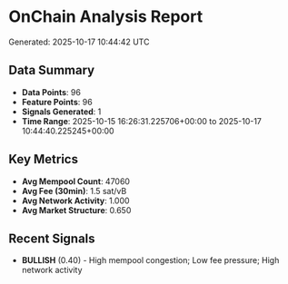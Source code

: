 # OnChain Analysis Report
Generated: 2025-10-17 10:44:42 UTC

## Data Summary
- **Data Points**: 96
- **Feature Points**: 96
- **Signals Generated**: 1
- **Time Range**: 2025-10-15 16:26:31.225706+00:00 to 2025-10-17 10:44:40.225245+00:00

## Key Metrics
- **Avg Mempool Count**: 47060
- **Avg Fee (30min)**: 1.5 sat/vB
- **Avg Network Activity**: 1.000
- **Avg Market Structure**: 0.650

## Recent Signals
- **BULLISH** (0.40) - High mempool congestion; Low fee pressure; High network activity

